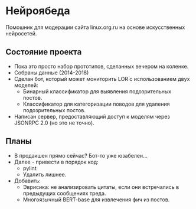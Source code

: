 # Нейроябеда
Помошник для модерации сайта linux.org.ru на основе искусственных нейросетей.

## Состояние проекта
* Пока это просто набор прототипов, сделанных вечером на коленке.
* Собраны данные (2014-2018)
* Сделан бот, который может мониторить LOR с использованием двух моделей:
  * Бинарный классификатор для выявления подозрительных постов.
  * Классификатор для категоризации поводов для удаления подозрительных постов.
* Написан сервер, предоставляющий доступ к моделям через JSONRPC 2.0 (но это не точно).

## Планы
* В продакшен прямо сейчас? Бот-то уже юзабелен...
* Далее - привести в порядок код:
  * pylint
  * Удалить лишнее.
* Добавить:
  * Эврисика: не анализировать цитаты, если они встречались в предыдущих сообщениях треда.
  * Многоязычный BERT-base для извлечения фич из постов.
